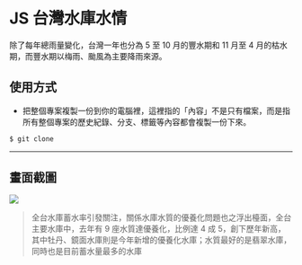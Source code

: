 # JS 台灣水庫水情

除了每年總雨量變化，台灣一年也分為 5 至 10 月的豐水期和 11 月至 4 月的枯水期，而豐水期以梅雨、颱風為主要降雨來源。

## 使用方式
- 把整個專案複製一份到你的電腦裡，這裡指的「內容」不是只有檔案，而是指所有整個專案的歷史紀錄、分支、標籤等內容都會複製一份下來。
```sh
$ git clone
```

----

## 畫面截圖
![](https://i.imgur.com/kkgthcF.png)
> 全台水庫蓄水率引發關注，關係水庫水質的優養化問題也之浮出檯面，全台主要水庫中，去年有 9 座水質達優養化，比例達 4 成 5，創下歷年新高，其中牡丹、鏡面水庫則是今年新增的優養化水庫；水質最好的是翡翠水庫，同時也是目前蓄水量最多的水庫
